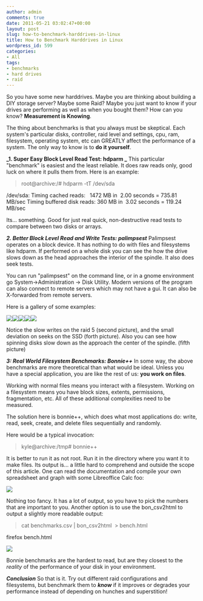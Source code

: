 ```yaml
---
author: admin
comments: true
date: 2011-05-21 03:02:47+00:00
layout: post
slug: how-to-benchmark-harddrives-in-linux
title: How to Benchmark Harddrives in Linux
wordpress_id: 599
categories:
- All
tags:
- benchmarks
- hard drives
- raid
---
```


So you have some new harddrives. Maybe you are thinking about building a DIY storage server? Maybe some Raid? Maybe you just want to know if your drives are performing as well as when you bought them? How can you know? **Measurement is Knowing**.

The thing about benchmarks is that you always must be skeptical. Each system's particular disks, controller, raid level and settings, cpu, ram, filesystem, operating system, etc can GREATLY affect the performance of a system. The only way to know is to **do it yourself**.

**_1. Super Easy Block Level Read Test: hdparm _**
This particular "benchmark" is easiest and the least reliable. It does raw reads only, good luck on where it pulls them from. Here is an example:


> root@archive:/# hdparm -tT /dev/sda

/dev/sda:
Timing cached reads:   1472 MB in  2.00 seconds = 735.81 MB/sec
Timing buffered disk reads: 360 MB in  3.02 seconds = 119.24 MB/sec


Its... something. Good for just real quick, non-destructive read tests to compare between two disks or arrays.

**_2. Better Block Level Read and Write Tests: palimpsest_**
Palimpsest operates on a block device. It has nothing to do with files and filesystems like hdparm. If performed on a whole disk you can see the how the drive slows down as the head approaches the interior of the spindle. It also does seek tests.

You can run "palimpsest" on the command line, or in a gnome environment go System->Administration -> Disk Utility. Modern versions of the program can also connect to remote servers which may not have a gui. It can also be X-forwarded from remote servers.

Here is a gallery of some examples:

[![](/uploads/Screenshot-1-10.0-GB-RAID-1-Array-–-Benchmark-150x150.png)](/uploads/Screenshot-1-10.0-GB-RAID-1-Array-–-Benchmark.png)[![](/uploads/Screenshot-1-20-GB-RAID-5-Array-–-Benchmark-150x150.png)](/uploads/Screenshot-1-20-GB-RAID-5-Array-–-Benchmark.png)[![](/uploads/Screenshot-1-30-GB-RAID-0-Array-–-Benchmark-150x150.png)](/uploads/Screenshot-1-30-GB-RAID-0-Array-–-Benchmark.png)[![](/uploads/Screenshot-64-GB-Solid-State-Disk-ATA-Corsair-CSSD-V64GB2-–-Benchmark-150x150.png)](/uploads/Screenshot-64-GB-Solid-State-Disk-ATA-Corsair-CSSD-V64GB2-–-Benchmark.png)[![](/uploads/Screenshot-2.0-TB-Hard-Disk-ATA-WDC-WD20EARS-00MVWB0-–-Benchmark-150x150.png)](/uploads/Screenshot-2.0-TB-Hard-Disk-ATA-WDC-WD20EARS-00MVWB0-–-Benchmark.png)

Notice the slow writes on the raid 5 (second picture), and the small deviation on seeks on the SSD (forth picture). Also you can see how spinning disks slow down as the approach the center of the spindle. (fifth picture)

**_3: Real World Filesystem Benchmarks: Bonnie++_**
In some way, the above benchmarks are more theoretical than what would be ideal. Unless you have a special application, you are like the rest of us: **you work on files**.

Working with normal files means you interact with a filesystem. Working on a filesystem means you have block sizes, extents, permissions, fragmentation, etc. All of these additional complexities need to be measured.

The solution here is bonnie++, which does what most applications do: write, read, seek, create, and delete files sequentially and randomly.

Here would be a typical invocation:


> kyle@archive:/tmp# bonnie++


It is better to run it as not root. Run it in the directory where you want it to make files. Its output is... a little hard to comprehend and outside the scope of this article. One can read the documentation and compile your own spreadsheet and graph with some Libreoffice Calc foo:

[![](/uploads/Bonnie-Graphs-300x178.png)](/uploads/Bonnie-Graphs.png)

Nothing too fancy. It has a lot of output, so you have to pick the numbers that are important to you. Another option is to use the bon_csv2html to output a slightly more readable output:


> cat benchmarks.csv | bon_csv2html  > bench.html

firefox bench.html


[![](/uploads/bonnie-html-300x62.png)](/uploads/bonnie-html.png)

Bonnie benchmarks are the hardest to read, but are they closest to the *reality* of the performance of your disk in your environment.

_**Conclusion**_
So that is it. Try out different raid configurations and filesystems, but benchmark them to **_know_** if it improves or degrades your performance instead of depending on hunches and superstition!
